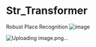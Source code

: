 # Str_Transformer
Robust Place Recognition
![image](https://github.com/user-attachments/assets/d2faeb65-f2b2-4281-bbab-2bb8d3aab984)




![Uploading image.png…]()
